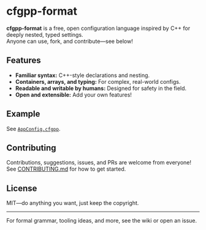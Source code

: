 # cfgpp-format

**cfgpp-format** is a free, open configuration language inspired by C++ for deeply nested, typed settings.  
Anyone can use, fork, and contribute—see below!

## Features

- **Familiar syntax:** C++-style declarations and nesting.
- **Containers, arrays, and typing:** For complex, real-world configs.
- **Readable and writable by humans:** Designed for safety in the field.
- **Open and extensible:** Add your own features!

## Example

See [`AppConfig.cfgpp`](./AppConfig.cfgpp).

## Contributing

Contributions, suggestions, issues, and PRs are welcome from everyone!  
See [CONTRIBUTING.md](./CONTRIBUTING.md) for how to get started.

## License

MIT—do anything you want, just keep the copyright.

---
For formal grammar, tooling ideas, and more, see the wiki or open an issue.
